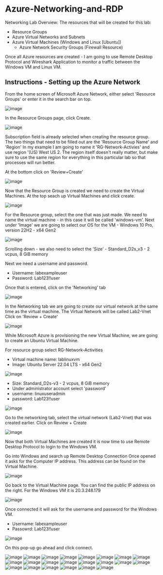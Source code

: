 # Azure-Networking-and-RDP
Networking Lab Overview:
The resources that will be created for this lab:
- Resource Groups
- Azure Virtual Networks and Subnets
- Azure Virtual Machines (Windows and Linux [Ubuntu])
  - Azure Network Security Groups (Firewall Resource)

Once all Azure resources are created - I am going to use Remote Desktop Protocol and Wireshark Application to monitor a traffic between the Windows VM and Linux VM.

## Instructions - Setting up the Azure Network

From the home screen of Microsoft Azure Network, either select 'Resource Groups' or enter it in the search bar on top.

![image](https://github.com/seanmarqueling/Azure-Networking-and-RDP/blob/main/1.png?raw=true)

In the Resource Groups page, click Create.

![image](https://github.com/seanmarqueling/Azure-Networking-and-RDP/blob/main/2.png?raw=true)

Subscription field is already selected when creating the resource group.
The two things that need to be filled out are the 'Resource Group Name' and 'Region'
In my example I am going to name it 'RG-Network-Activies' and use region '(US) West US 2.
The region itself doesn't really matter, but make sure to use the same region for everything in this particular lab
so that processes will run better.

At the bottom click on 'Review+Create'

![image](https://github.com/seanmarqueling/Azure-Networking-and-RDP/blob/main/3.png?raw=true)

Now that the Resource Group is created we need to create the Virtual Machines. At the top seach up Virtual Machines and click create.

![image](https://github.com/seanmarqueling/Azure-Networking-and-RDP/blob/main/4.png?raw=true)

For the Resource group, select the one that was just made.
We need to name the virtual machine - in this case it will be called 'windows-vm'.
Next under 'Image' we are going to select our OS for the VM - Windows 10 Pro, version 22H2 - x64 Gen2

![image](https://github.com/seanmarqueling/Azure-Networking-and-RDP/blob/main/5.png?raw=true)

Scrolling down - we also need to select the 'Size' - Standard_D2s_v3 - 2 vcpus, 8 GiB memory

Next we need a username and password.
- Username: labexampleuser
- Password: Lab123!!user

Once that is entered, click on the 'Networking' tab

![image](https://github.com/seanmarqueling/Azure-Networking-and-RDP/blob/main/6.png?raw=true)

In the Networking tab we are going to create our virtual network at the same time as the virtual machine.
The Virtual Network will be called Lab2-Vnet
Click on 'Review + Create'

![image](https://github.com/seanmarqueling/Azure-Networking-and-RDP/blob/main/7.png?raw=true)

While Microsoft Azure is provisioning the new Virtual Machine, we are going to create an Ubuntu Virtual Machine.

For resource group select RG-Network-Activities
- Virtual machine name: lablinuxvm
- Image: Ubuntu Server 22.04 LTS - x64 Gen2

![image](https://github.com/seanmarqueling/Azure-Networking-and-RDP/blob/main/8.png?raw=true)

- Size: Standard_D2s-v3 - 2 vcpus, 8 GiB memory
- Under administrator account select 'password'
- username: linuxuseradmin
- password: Lab123!!user

![image](https://github.com/seanmarqueling/Azure-Networking-and-RDP/blob/main/9.png?raw=true)

Go to the networking tab, select the virtual network (Lab2-Vnet) that was created earlier.
Click on Review + Create

![image](https://github.com/seanmarqueling/Azure-Networking-and-RDP/blob/main/10.png?raw=true)

Now that both Virtual Machines are created it is now time to use Remote Desktop Protocol to login to the Windows VM.

Go into Windows and search up Remote Desktop Connection
Once opened it asks for the Computer IP address. This address can be found on the Virtual Machine.

![image](https://github.com/seanmarqueling/Azure-Networking-and-RDP/blob/main/11.png?raw=true)

Go back to the Virtual Machine page. You can find the public IP address on the right. For the Windows VM it is 20.3.248.179

![image](https://github.com/seanmarqueling/Azure-Networking-and-RDP/blob/main/12.png?raw=true)

Once connected it will ask for the username and password for the Windows VM.
- Username: labexampleuser
- Passowrd: Lab123!!user

![image](https://github.com/seanmarqueling/Azure-Networking-and-RDP/blob/main/13.png?raw=true)

On this pop-up go ahead and click connect.

![image](https://github.com/seanmarqueling/Azure-Networking-and-RDP/blob/main/14.png?raw=true)
![image](https://github.com/seanmarqueling/Azure-Networking-and-RDP/blob/main/15.png?raw=true)
![image](https://github.com/seanmarqueling/Azure-Networking-and-RDP/blob/main/16.png?raw=true)
![image](https://github.com/seanmarqueling/Azure-Networking-and-RDP/blob/main/17.png?raw=true)
![image](https://github.com/seanmarqueling/Azure-Networking-and-RDP/blob/main/18.png?raw=true)
![image](https://github.com/seanmarqueling/Azure-Networking-and-RDP/blob/main/19.png?raw=true)
![image](https://github.com/seanmarqueling/Azure-Networking-and-RDP/blob/main/20.png?raw=true)
![image](https://github.com/seanmarqueling/Azure-Networking-and-RDP/blob/main/21.png?raw=true)
![image](https://github.com/seanmarqueling/Azure-Networking-and-RDP/blob/main/22.png?raw=true)
![image](https://github.com/seanmarqueling/Azure-Networking-and-RDP/blob/main/23.png?raw=true)
![image](https://github.com/seanmarqueling/Azure-Networking-and-RDP/blob/main/24.png?raw=true)
![image](https://github.com/seanmarqueling/Azure-Networking-and-RDP/blob/main/25.png?raw=true)
![image](https://github.com/seanmarqueling/Azure-Networking-and-RDP/blob/main/26.png?raw=true)
![image](https://github.com/seanmarqueling/Azure-Networking-and-RDP/blob/main/27.png?raw=true)
![image](https://github.com/seanmarqueling/Azure-Networking-and-RDP/blob/main/28.png?raw=true)
![image](https://github.com/seanmarqueling/Azure-Networking-and-RDP/blob/main/29.png?raw=true)
![image](https://github.com/seanmarqueling/Azure-Networking-and-RDP/blob/main/30.png?raw=true)
![image](https://github.com/seanmarqueling/Azure-Networking-and-RDP/blob/main/31.png?raw=true)
![image](https://github.com/seanmarqueling/Azure-Networking-and-RDP/blob/main/32.png?raw=true)
![image](https://github.com/seanmarqueling/Azure-Networking-and-RDP/blob/main/33.png?raw=true)
![image](https://github.com/seanmarqueling/Azure-Networking-and-RDP/blob/main/34.png?raw=true)
![image](https://github.com/seanmarqueling/Azure-Networking-and-RDP/blob/main/35.png?raw=true)

